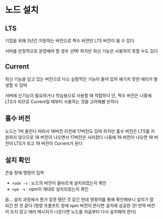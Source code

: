 # 노드 설치

## LTS

기업을 위해 3년간 지원하는 버전으로 짝수 버전만 LTS 버전이 될 수 있다

서버를 안정적으로 운영해야 할 경우 선택! 하지만 최신 기능은 사용하지 못할 수도 있다

## Current

최신 기능을 담고 있는 버전으로 다소 실험적인 기능이 들어 있어 예기치 못한 에러가 발생할 수 있따

서버에 신기능이 필요하거나 학습용으로 사용할 때 적합하다 단, 짝수 버전은 나중에 LTS가 되므로 Current일 때부터 사용하는 것을 고려해볼 만하다

## 홀수 버전

노드는 1씩 올린다 따라서 18버전 이전에 17버전도 있따 하지만 홀수 버전은 LTS를 지원하지 않으므로 18 버전이 나오면서 17버전은 사라졌다 나중에 19 버전이 나오면 18 버전이 LTS가 되고 19 버전이 Current가 된다

## 설치 확인

콘솔 창에 명령어 입력

-  `node -v` : 노드의 버전이 올바르게 설치되었는지 확인
-  `npm -v` : npm이 제대로 설치되었는지 확인

음... 설치 과정에서 뭔가 잘못 됐던 것 같긴 한데 명령어를 통해 확인해보니 설치가 잘 되긴 한 것 같다 (명령 프롬프트 창에 npm 버전이 뜬다면 설치에 성공한 것! 만약 버전이 뜨지 않고 에러 메시지가 나온다면 노드를 처음부터 다시 설치해야 한다)

